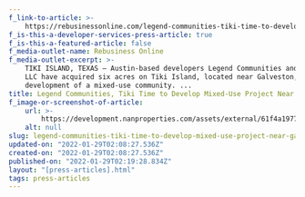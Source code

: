 ```yaml
---
f_link-to-article: >-
    https://rebusinessonline.com/legend-communities-tiki-time-to-develop-mixed-use-project-near-galveston
f_is-this-a-developer-services-press-article: true
f_is-this-a-featured-article: false
f_media-outlet-name: Rebusiness Online
f_media-outlet-excerpt: >-
    TIKI ISLAND, TEXAS — Austin-based developers Legend Communities and Tiki Time
    LLC have acquired six acres on Tiki Island, located near Galveston, for the
    development of a mixed-use community. ...
title: Legend Communities, Tiki Time to Develop Mixed-Use Project Near Galveston
f_image-or-screenshot-of-article:
    url: >-
        https://development.nanproperties.com/assets/external/61f4a1977f6caa15b18204bf_screen20shot202022-01-2120at2010.01.43%20AM.png
    alt: null
slug: legend-communities-tiki-time-to-develop-mixed-use-project-near-galveston
updated-on: "2022-01-29T02:08:27.536Z"
created-on: "2022-01-29T02:08:27.536Z"
published-on: "2022-01-29T02:19:28.834Z"
layout: "[press-articles].html"
tags: press-articles
---
```

